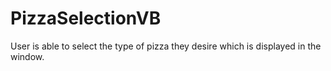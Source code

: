 # PizzaSelectionVB
User is able to select the type of pizza they desire which is displayed in the window.
